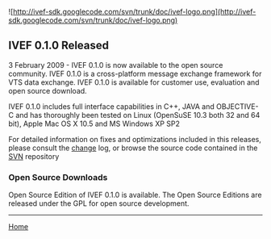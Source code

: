 ![http://ivef-sdk.googlecode.com/svn/trunk/doc/ivef-logo.png](http://ivef-sdk.googlecode.com/svn/trunk/doc/ivef-logo.png)

## IVEF 0.1.0 Released ##
3 February 2009 - IVEF 0.1.0 is now available to the open source community. IVEF 0.1.0  is a cross-platform message exchange framework for VTS data exchange. IVEF 0.1.0 is available for customer use, evaluation and open source download.

IVEF 0.1.0 includes full interface capabilities in C++, JAVA and OBJECTIVE-C and has thoroughly  been tested on Linux (OpenSuSE 10.3 both 32 and 64 bit), Apple Mac OS X 10.5 and MS Windows XP SP2

For detailed information on fixes and optimizations included in this releases, please consult the [change](http://code.google.com/p/ivef-sdk/source/list) log, or browse the source code contained in the [SVN](http://code.google.com/p/ivef-sdk/source/browse/tags/IVEF_0_1_0/?r=233) repository

### Open Source Downloads ###
Open Source Edition of IVEF 0.1.0 is available.  The Open Source Editions are released under the GPL for open source development.


---

[Home](http://code.google.com/p/ivef-sdk/)